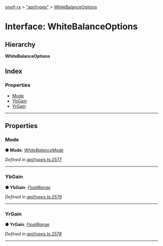 [onvif-rx](../README.md) > ["api/types"](../modules/_api_types_.md) > [WhiteBalanceOptions](../interfaces/_api_types_.whitebalanceoptions.md)

# Interface: WhiteBalanceOptions

## Hierarchy

**WhiteBalanceOptions**

## Index

### Properties

* [Mode](_api_types_.whitebalanceoptions.md#mode)
* [YbGain](_api_types_.whitebalanceoptions.md#ybgain)
* [YrGain](_api_types_.whitebalanceoptions.md#yrgain)

---

## Properties

<a id="mode"></a>

###  Mode

**● Mode**: *[WhiteBalanceMode](../enums/_api_types_.whitebalancemode.md)*

*Defined in [api/types.ts:2577](https://github.com/patrickmichalina/onvif-rx/blob/034e4d6/src/api/types.ts#L2577)*

___
<a id="ybgain"></a>

###  YbGain

**● YbGain**: *[FloatRange](_api_types_.floatrange.md)*

*Defined in [api/types.ts:2579](https://github.com/patrickmichalina/onvif-rx/blob/034e4d6/src/api/types.ts#L2579)*

___
<a id="yrgain"></a>

###  YrGain

**● YrGain**: *[FloatRange](_api_types_.floatrange.md)*

*Defined in [api/types.ts:2578](https://github.com/patrickmichalina/onvif-rx/blob/034e4d6/src/api/types.ts#L2578)*

___

